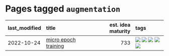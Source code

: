 # Pages tagged `augmentation`

|last_modified|title|est. idea maturity|tags
|:---|:---|---:|:---|
|2022-10-24|[micro epoch training](../micro-epoch.md)|733|[![](https://img.shields.io/badge/tag-augmentation-96f12e)](../tags/augmentation.md) [![](https://img.shields.io/badge/tag-dataset-e9b626)](../tags/dataset.md) [![](https://img.shields.io/badge/tag-heuristics-5e378d)](../tags/heuristics.md) [![](https://img.shields.io/badge/tag-tooling-12f6d5)](../tags/tooling.md) [![](https://img.shields.io/badge/tag-training-394ee4)](../tags/training.md)|
